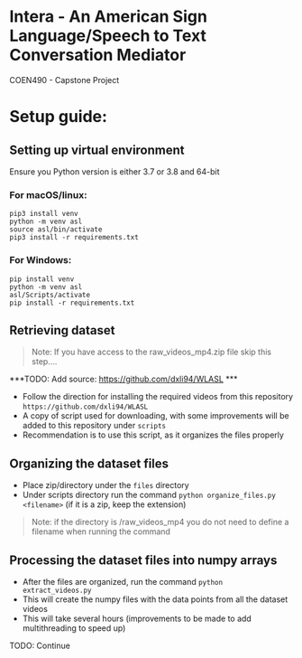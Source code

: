 # Intera - An American Sign Language/Speech to Text Conversation Mediator
COEN490 - Capstone Project

# Setup guide:

## Setting up virtual environment
Ensure you Python version is either 3.7 or 3.8 and 64-bit

### For macOS/linux:

```
pip3 install venv
python -m venv asl
source asl/bin/activate
pip3 install -r requirements.txt
```

### For Windows:

```
pip install venv
python -m venv asl
asl/Scripts/activate
pip install -r requirements.txt
```

## Retrieving dataset

> Note: If you have access to the raw_videos_mp4.zip file skip this step....

***TODO: Add source: https://github.com/dxli94/WLASL ***

- Follow the direction for installing the required videos from this repository `https://github.com/dxli94/WLASL`
- A copy of script used for downloading, with some improvements will be added to this repository under `scripts`
- Recommendation is to use this script, as it organizes the files properly

## Organizing the dataset files

- Place zip/directory under the `files` directory
- Under scripts directory run the command `python organize_files.py <filename>` (if it is a zip, keep the extension)
> Note: if the directory is /raw_videos_mp4 you do not need to define a filename when running the command

## Processing the dataset files into numpy arrays

- After the files are organized, run the command `python extract_videos.py`
- This will create the numpy files with the data points from all the dataset videos
- This will take several hours (improvements to be made to add multithreading to speed up)

TODO: Continue


